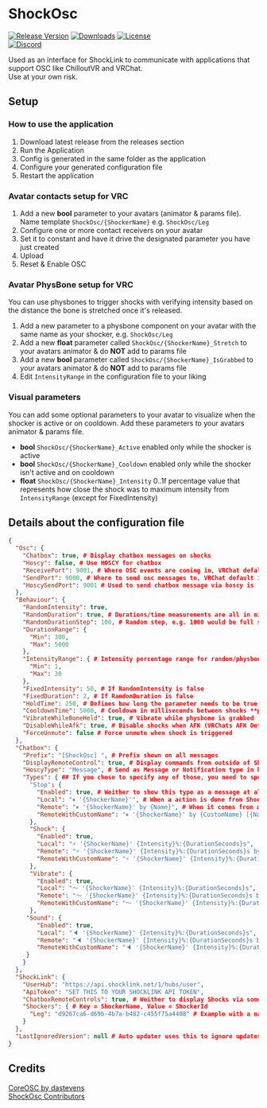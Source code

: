 # ShockOsc
[![Release Version](https://img.shields.io/github/v/release/Shock-Link/ShockOsc?style=for-the-badge&color=6451f1)](https://github.com/Shock-Link/ShockOsc/releases/latest)
[![Downloads](https://img.shields.io/github/downloads/Shock-Link/ShockOsc/total?style=for-the-badge&color=6451f1)](https://github.com/Shock-Link/ShockOsc/releases/latest)
[![License](https://img.shields.io/github/license/Shock-Link/ShockOsc?style=for-the-badge&color=6451f1)](https://github.com/Shock-Link/ShockOsc/blob/master/LICENSE)  
[![Discord](https://img.shields.io/discord/1078124408775901204?style=for-the-badge&color=6451f1&label=ShockLink%20Discord&logo=discord)](https://shockl.ink/discord)

Used as an interface for ShockLink to communicate with applications that support OSC like ChilloutVR and VRChat.  
Use at your own risk.

## Setup

### How to use the application
1. Download latest release from the releases section
2. Run the Application
3. Config is generated in the same folder as the application
4. Configure your generated configuration file
5. Restart the application

### Avatar contacts setup for VRC
1. Add a new **bool** parameter to your avatars (animator & params file). Name template ``ShockOsc/{ShockerName}`` e.g. ``ShockOsc/Leg``
2. Configure one or more contact receivers on your avatar
3. Set it to constant and have it drive the designated parameter you have just created
4. Upload
5. Reset & Enable OSC

### Avatar PhysBone setup for VRC
You can use physbones to trigger shocks with verifying intensity based on the distance the bone is stretched once it's released.
1. Add a new parameter to a physbone component on your avatar with the same name as your shocker, e.g. ``ShockOsc/Leg``
2. Add a new **float** parameter called ``ShockOsc/{ShockerName}_Stretch`` to your avatars animator & do **NOT** add to params file
3. Add a new **bool** parameter called ``ShockOsc/{ShockerName}_IsGrabbed`` to your avatars animator & do **NOT** add to params file
4. Edit `IntensityRange` in the configuration file to your liking

### Visual parameters
You can add some optional parameters to your avatar to visualize when the shocker is active or on cooldown.
Add these parameters to your avatars animator & params file.
- **bool** ``ShockOsc/{ShockerName}_Active`` enabled only while the shocker is active
- **bool** ``ShockOsc/{ShockerName}_Cooldown`` enabled only while the shocker isn't active and on cooldown
- **float** ``ShockOsc/{ShockerName}_Intensity`` 0..1f percentage value that represents how close the shock was to maximum intensity from `IntensityRange` (except for FixedIntensity)



## Details about the configuration file
```json
{
  "Osc": {
    "Chatbox": true, # Display chatbox messages on shocks
    "Hoscy": false, # Use HOSCY for chatbox
    "ReceivePort": 9001, # Where OSC events are coming in, VRChat defalt is 9001. If you wanna use HOSCY create a HOSCY route and enter the port here.
    "SendPort": 9000, # Where to send osc messages to, VRChat default is 9000. This can be left like it is for HOSCY, seem next item.
    "HoscySendPort": 9001 # Used to send chatbox message via hoscy is 'Hoscy' is to true.
  },
  "Behaviour": {
    "RandomIntensity": true,
    "RandomDuration": true, # Durations/time measurements are all in milliseconds since v1.0.1.0
    "RandomDurationStep": 100, # Random step, e.g. 1000 would be full seconds
    "DurationRange": {
      "Min": 300,
      "Max": 5000
    },
    "IntensityRange": { # Intensity percentage range for random/physbone shocks
      "Min": 1,
      "Max": 30
    },
    "FixedIntensity": 50, # If RandomIntensity is false
    "FixedDuration": 2, # If RandomDuration is false
    "HoldTime": 250, # Defines how long the parameter needs to be true in milliseconds for the shock to be triggered
    "CooldownTime": 5000, # Cooldown in milliseconds between shocks **per shocker**,
    "VibrateWhileBoneHeld": true, # Vibrate while physbone is grabbed
    "DisableWhileAfk": true, # Disable shocks when AFK (VRChats AFK Detection needs to be turned on for this)
    "ForceUnmute": false # Force unmute when shock is triggered
  },
  "Chatbox": {
    "Prefix": "[ShockOsc] ", # Prefix shown on all messages
    "DisplayRemoteControl": true, # Display commands from outside of ShockOsc in the chatbox?
    "HoscyType": "Message", # Send as Message or Notification type in hosy?
    "Types": { ## If you chose to specify any of those, you need to specify all, all or nothing :)
      "Stop": {
        "Enabled": true, # Weither to show this type as a message at all or not
        "Local": "⏸ '{ShockerName}'", # When a action is done from ShockOsc
        "Remote": "⏸ '{ShockerName}' by {Name}", # When it comes from a share code or share link (logged in)
        "RemoteWithCustomName": "⏸ '{ShockerName}' by {CustomName} [{Name}]" # When its a share link guest controlling
      },
      "Shock": {
        "Enabled": true,
        "Local": "⚡ '{ShockerName}' {Intensity}%:{DurationSeconds}s",
        "Remote": "⚡ '{ShockerName}' {Intensity}%:{DurationSeconds}s by {Name}",
        "RemoteWithCustomName": "⚡ '{ShockerName}' {Intensity}%:{DurationSeconds}s by {CustomName} [{Name}]"
      },
      "Vibrate": {
        "Enabled": true,
        "Local": "〜 '{ShockerName}' {Intensity}%:{DurationSeconds}s",
        "Remote": "〜 '{ShockerName}' {Intensity}%:{DurationSeconds}s by {Name}",
        "RemoteWithCustomName": "〜 '{ShockerName}' {Intensity}%:{DurationSeconds}s by {CustomName} [{Name}]"
      },
     "Sound": {
        "Enabled": true,
        "Local": "🔈 '{ShockerName}' {Intensity}%:{DurationSeconds}s",
        "Remote": "🔈 '{ShockerName}' {Intensity}%:{DurationSeconds}s by {Name}",
        "RemoteWithCustomName": "🔈 '{ShockerName}' {Intensity}%:{DurationSeconds}s by {CustomName} [{Name}]"
     }
    }
  },
  "ShockLink": {
    "UserHub": "https://api.shocklink.net/1/hubs/user",
    "ApiToken": "SET THIS TO YOUR SHOCKLINK API TOKEN",
    "ChatboxRemoteControls": true, # Weither to display Shocks via some other source (e.g. Website) in the Chatbox
    "Shockers": { # Key = ShockerName, Value = ShockerId
      "Leg": "d9267ca6-d69b-4b7a-b482-c455f75a4408" # Example with a name you can freely choose, e.g. Leg and a ShockerId
    }
  },
  "LastIgnoredVersion": null # Auto updater uses this to ignore updates, dont touch unless you wanna be prompted for an update you previously ignored.
}
```

## Credits
[CoreOSC by dastevens](https://github.com/dastevens/CoreOSC)  
[ShockOsc Contributors](https://github.com/Shock-Link/ShockOsc/graphs/contributors)

